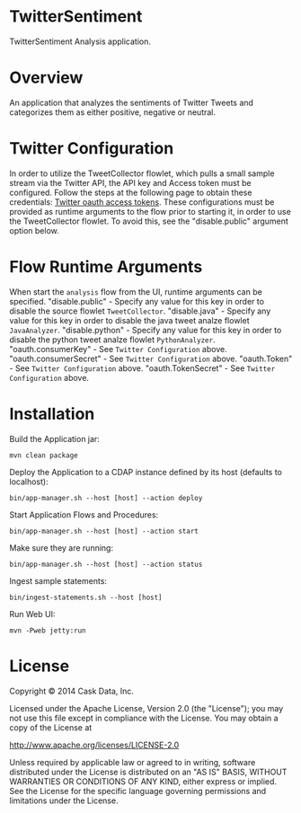 TwitterSentiment
=================
TwitterSentiment Analysis application.

Overview
========
An application that analyzes the sentiments of Twitter Tweets and categorizes them as either positive, negative or neutral.

Twitter Configuration
=====================
In order to utilize the TweetCollector flowlet, which pulls a small sample stream via the Twitter API, the API key and Access token must be configured.
Follow the steps at the following page to obtain these credentials: [Twitter oauth access tokens](https://dev.twitter.com/oauth/overview/application-owner-access-tokens).
These configurations must be provided as runtime arguments to the flow prior to starting it, in order to use the TweetCollector flowlet. To avoid this, see the "disable.public" argument option below.

Flow Runtime Arguments
======================
When start the ```analysis``` flow from the UI, runtime arguments can be specified.
"disable.public" - Specify any value for this key in order to disable the source flowlet ```TweetCollector```.
"disable.java" - Specify any value for this key in order to disable the java tweet analze flowlet ```JavaAnalyzer```.
"disable.python" - Specify any value for this key in order to disable the python tweet analze flowlet ```PythonAnalyzer```.
"oauth.consumerKey" - See ```Twitter Configuration``` above.
"oauth.consumerSecret" - See ```Twitter Configuration``` above.
"oauth.Token" - See ```Twitter Configuration``` above.
"oauth.TokenSecret" - See ```Twitter Configuration``` above.

Installation
============

Build the Application jar:
```
mvn clean package
```

Deploy the Application to a CDAP instance defined by its host (defaults to localhost):
```
bin/app-manager.sh --host [host] --action deploy
```

Start Application Flows and Procedures:
```
bin/app-manager.sh --host [host] --action start
```

Make sure they are running:
```
bin/app-manager.sh --host [host] --action status
```

Ingest sample statements:
```
bin/ingest-statements.sh --host [host]
```

Run Web UI:
```
mvn -Pweb jetty:run
```



License
=======

Copyright © 2014 Cask Data, Inc.

Licensed under the Apache License, Version 2.0 (the "License"); you may not use this file except in compliance with the License. You may obtain a copy of the License at

  http://www.apache.org/licenses/LICENSE-2.0

Unless required by applicable law or agreed to in writing, software distributed under the License is distributed on an "AS IS" BASIS, WITHOUT WARRANTIES OR CONDITIONS OF ANY KIND, either express or implied. See the License for the specific language governing permissions and limitations under the License.
